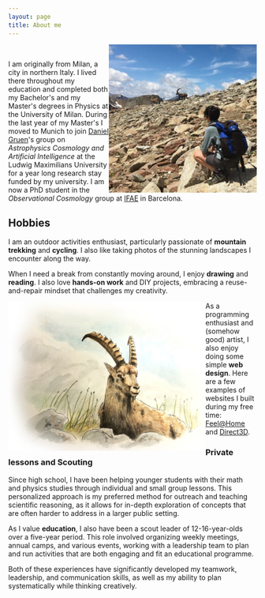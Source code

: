 ```yaml
---
layout: page
title: About me
---
```


<img class="post-img" width=300 align="right" src="/assets/img/stambecchi.jpg"/>

<br>

I am originally from Milan, a city in northern Italy. I lived there throughout my education and completed both my Bachelor's and my Master's degrees in Physics at the University of Milan. During the last year of my Master's I moved to Munich to join [Daniel Gruen](https://www.physik.lmu.de/en/about-us/people/gruen-2.html)'s group on *Astrophysics Cosmology and Artificial Intelligence* at the Ludwig Maximilians University for a year long research stay funded by my university. I am now a PhD student in the *Observational Cosmology* group at [IFAE](https://www.ifae.es/) in Barcelona.

## Hobbies

I am an outdoor activities enthusiast, particularly passionate of **mountain trekking** and **cycling**. I also like taking photos of the stunning landscapes I encounter along the way.

When I need a break from constantly moving around, I enjoy **drawing** and **reading**. I also love **hands-on work** and DIY projects, embracing a reuse-and-repair mindset that challenges my creativity. 

<img width=400 align="left" src="/assets/img/stambecco.png"/>

As a programming enthusiast and (somehow good) artist, I also enjoy doing some simple **web design**. Here are a few examples of websites I built during my free time: [Feel@Home](https://www.feelathome.eu/) and [Direct3D](https://www.direct3d.it/).

<!---* See my [Blog](https://elisalegnani.github.io/blog) page for more! *--->

<!---* Ooops, almost forgot to mention my unconditional love for cats an animals. Here is Pepe :) *--->

### Private lessons and Scouting
 
Since high school, I have been helping younger students with their math and physics studies through individual and small group lessons. This personalized approach is my preferred method for outreach and teaching scientific reasoning, as it allows for in-depth exploration of concepts that are often harder to address in a larger public setting.

As I value **education**, I also have been a scout leader of 12-16-year-olds over a five-year period. This role involved organizing weekly meetings, annual camps, and various events, working with a leadership team to plan and run activities that are both engaging and fit an educational programme.

Both of these experiences have significantly developed my teamwork, leadership, and communication skills, as well as my ability to plan systematically while thinking creatively.

